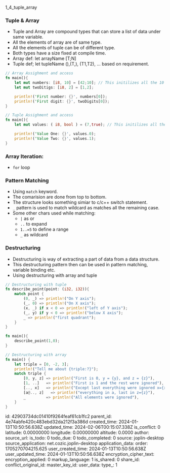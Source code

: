 1_4_tuple_array

### Tuple & Array
- Tuple and Array are compound types that can store a list of  data under same  variable.
- All the elements of array are of same type.
- All the elements of tuple can be of different type.
- Both types have a size fixed at compile time.
- Array def:  let arrayName [T;N]
- Tuple def; let tupleName (),(T,), (T1,T2), ... based on requirement.
```rust
// Array Assighment and access
fn main(){
    let mut numbers: [i8, 10] = [42;10]; // This initilizes all the 10 values as 42
    let mut twoDitigs: [i8, 2] = [1,2];

    println!('First number: {}', numbers[0]);
    println!('First digit: {}', twoDigits[0]);
}
```

```rust
// Tuple Assighment and access
fn main(){
    let mut values: ( i8, bool ) = (7,true); // This initilizes all the 10 values as 42

    println!('Value One: {}', values.0);
    println!('Value Two: {}', values.1);
}

```

### Array Iteration:
- `for` loop

### Pattern Matching
- Using `match` keyword. 
- The comarision are done from top to bottom.
- The structure looks something simiar to c/c++ switch statement.
- `_` pattern is used to match wildcard as matches all the remaining case.
- Some other chars used while  matching:
    - `|` as or
    - `..` to expand
    - `1..=5` to define a range
    - `_` as wildcard

### Destructuring
- Destructuring is way of extracting a part of data from a data structure.
- This destructuring pattern then can be used in pattern matching, variable binding etc.
- Using destructuring with array and tuple

```rust
// Destructuring with tuple
fn describe_point(point: (i32, i32)){
    match point {
        (0, _) => println!("On Y axis");
        (_, 0) => println!("On X axis");
        (x, _) if x < 0 => println!("left of Y axis");
        (_, y) if y < 0 => println!("below X axis");
        _ => println!("first quadrant");
    }
}

fn main(){
    describe_point(1,0);
}
```

```rust
// Destructuring with array
fn main() {
    let triple = [0, -2, 3];
    println!("Tell me about {triple:?}");
    match triple {
        [0, y, z] => println!("First is 0, y = {y}, and z = {z}"),
        [1, ..]   => println!("First is 1 and the rest were ignored"),
        [.., x]   => println!("Except last everything were ignored x={x}"),
        [a@.., z]   => println!("everything in a, last in z={z}"),
        _         => println!("All elements were ignored"),
    }
}
```


id: 42903734dc01410f9264feaf61cb1fc2
parent_id: 4e74abfe420c483ebd32da212f3a386d
created_time: 2024-01-13T10:50:56.638Z
updated_time: 2024-02-06T00:15:07.338Z
is_conflict: 0
latitude: 0.00000000
longitude: 0.00000000
altitude: 0.0000
author: 
source_url: 
is_todo: 0
todo_due: 0
todo_completed: 0
source: joplin-desktop
source_application: net.cozic.joplin-desktop
application_data: 
order: 1705270704215.625
user_created_time: 2024-01-13T10:50:56.638Z
user_updated_time: 2024-01-13T10:50:56.638Z
encryption_cipher_text: 
encryption_applied: 0
markup_language: 1
is_shared: 0
share_id: 
conflict_original_id: 
master_key_id: 
user_data: 
type_: 1